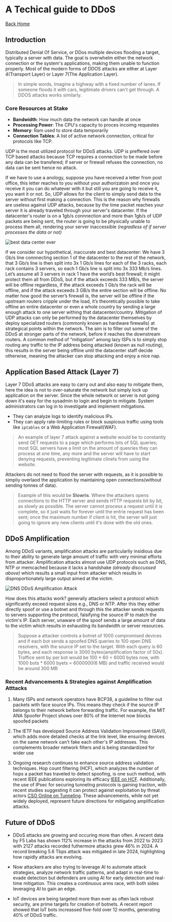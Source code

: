# A Techical guide to DDoS

[Back Home](../index.html)

## Introduction 

Distributed Denial Of Service, or DDos multiple devices flooding a target, typically a server with data. The goal is overwhelm either the network connection or the system's applications, making them unable to function properly. Most of the modern forms of DDOS attacks are either at Layer 4(Transport Layer) or Layer 7(The Application Layer).

> In simple words, Imagine a highway with a fixed number of lanes. If someone floods it with cars, legitimate drivers can't get through. A DDOS attacks works similarly.

### Core Resources at Stake

- **Bandwidth**: How much data the network can handle at once
- **Processing Power**: The CPU's capacity to proces incoimg requestes
- **Memory**: Ram used to store data temporarily
- **Connection Tables**: A list of active network connection, critical for protocols like TCP.


UDP is the most utilized protocol for DDoS attacks. UDP is preffered over TCP based attacks because TCP requires a connection to be made before any data can be transfered; if server or firewall refuses the connection, no data can be sent hence no attack.

If we have to use a anology, suppose you have received a letter from post office, this letter reaches to you without your authorizatoin and once you receive it you can do whatever with it but still you are going to receive it, you want it or not. So, UDP allows for the client to simply send data to the server without first making a connection. This is the reason why firewalls are useless against UDP attacks, because by the time packet reaches your server it is already traveled through your server's datacenter. If the datacenter's router is on a 1gb/s connnection and more than 1gb/s of UDP packets are being sent, the router is going to be physically unable to process them all, rendering your server inaccessible *(regradless of if server processes the data or not)*

![best data center ever](../images/Network_diagram_example.png)

If we consider our hypothetical, inaccurate and best datacenter: We have 3 Gb/s line connnecting section 1 of the datacenter to the rest of the network, that 3 Gb/s line is then split into 3x 1 Gb/s lines for each of the 3 racks, each rack contains 3 servers, so each 1 Gb/s line is split into 3x 333 Mb/s lines. Let’s assume all 3 servers in rack 1 have the world’s best firewall; it might protect them all from DDoS, but if the attack exceeds 333 MB/s, the server will be offline regardless, if the attack exceeds 1 Gb/s the rack will be offline, and if the attack exceeds 3 GB/s the entire section will be offline. No matter how good the server’s firewall is, the server will be offline if the upstream routers cripple under the load, it’s theoretically possible to take offline an entire datacenter or even a whole country by sending a large enough attack to one server withing that datacenter/country. Mitigation of UDP attacks can only be performed by the datacenter themselves by deploy specialized routers (commonly known as hardware firewalls) at strategical points within the network. The aim is to filter out some of the DDoS at stronger parts of the network, before it reaches the downstream routers. A common method of “mitigation” among lazy ISPs is to simply stop routing any traffic to the IP address being attacked (known as null routing), this results in the server being offline until the datacenter staff decide otherwise, meaning the attacker can stop attacking and enjoy a nice nap.

## Application Based Attack (Layer 7)

Layer 7 DDoS attacks are easy to carry out and also easy to mitigate them, here the idea is not to over-saturate the network but simply lock up application on the server. Since the whole network or server is not going down it's easy for the sysadmin to login and begin to mitigate. System administrators can log in to investigate and implement mitigations.
- They can analyze logs to identify malicious IPs.
- They can apply rate-limiting rules or block suspicous traffic using tools like `iptables` or a Web Application Firewall(WAF).

> An example of layer 7 attack against a website would be to constantly send GET requests to a page which performs lots of SQL queries; most SQL servers have a limit on the amount of quesries they can process at one time, any more and the server will have to start denying requests, preventing legitimate clinets from using the website.

Attackers do not need to flood the server with requests, as it is possible to simpliy overlaod the application by maintaining open connections(without sending tonnes of data).

> Example of this would be **Slowris**. Where the attackers opens connections to the HTTP server and sends HTTP requests bit by bit, as slowly as possible. The server cannot process a request until it is complete, so it just waits for forever until the entrie request has been sent; once the maximum number if client is hit, the server will just going to ignore any new clients until it's done with the old ones.

## DDoS Amplification

Among DDoS variants, amplification attacks are particularliy insidious due to their ability to generate large amount of traffic with very minimal efforts from attacker. Amplification attacks almost use UDP protocols such as DNS, NTP or memcached because it lacks a handshake *(already disccussed above)* which results a small input from attacker which results in disproportionately large output aimed at the victim.

![DNS DDoS Amplification Attack](../images/DNS_AMP.png)

How does this attacks work? generally attackers select a protocol which significantly exceed request sizes e.g., DNS or NTP. After this they either directly spoof or use a botnet and through this the attacker sends requests to servers supporting the protocol, falsifying the source IP to match the victim's IP.
Each server, unaware of the spoof sends a large amount of data to the victim which results in exhausting its bandwidth or server resources.

> Suppose a attacker controls a botnet of 1000 compromised devices and if each bot sends a spoofed DNS queries to 100 open DNS resolvers, with the source IP set to the target. With each query is 60 bytes, and each response is 3000 bytes(amplification factor of 50x). Traffice sent by per bot would be 100 * 60 = 6000 bytes now, with 1000 bots * 6000 byets = 6000000(6 MB) and traffic received would be around 300 MB

### Recent Advancements & Strategies against Amplification Atttacks

1. Many ISPs and network operators have BCP38, a guideline to filter out packets with face source IPs. This means they check if the source IP belongs to their network before forwarding traffic. For example, the MIT ANA Spoofer Project shows over 80% of the Internet now blocks spoofed packets

2. The IETF has developed Source Address Validation Improvement (SAVI), which adds more detailed checks at the link level, like ensuring devices on the same network can't fake each other's IP addresses. This complements broader network filters and is being standardized for wider use

3. Ongoing research continues to enhance source address validation techniques. Hop count filtering (HCF), which analyzes the number of hops a packet has traveled to detect spoofing, is one such method, with recent IEEE publications exploring its efficacy [IEEE on HCF](https://ieeexplore.ieee.org/document/4787693). Additionally, the use of IPsec for securing tunneling protocols is gaining traction, with recent studies suggesting it can protect against exploitation by threat actors [CSO Online on Tunneling](https://www.csoonline.com/article/3804506/millions-of-tunneling-hosts-are-vulnerable-to-spoofing-ddos-attacks-say-researchers.html). These advancements, while not yet widely deployed, represent future directions for mitigating amplification attacks.

## Future of DDoS

- DDoS attacks are growing and occuring more than often. A recent data by F5 Labs has shown 112% increase in the attacks from 2022 to 2023 with 2127 attacks recorded futhermore attacks grew 46% in 2024. A record breaking 5.6 Tbps attack was mitigated in late 2024, highlighting how rapidly attacks are evolving.

- Now attackers are also trying to leverage AI to automate attack strategies, analyze network traffic patterns, and adapt in real-time to evade detection but defenders are using AI for early detection and real-time mitigation. This creates a continuous arms race, with both sides leveraging AI to gain an edge.

- IoT devices are being targeted more than ever as often lack robust security, are prime targets for creation of botnets. A recent report showed that IoT bots increassed five-fold over 12 months, generating 40% of DDoS traffic.









